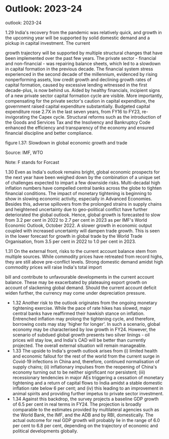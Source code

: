 # Outlook: 2023-24

outlook: 2023-24

1.29  India's recovery from the pandemic was relatively quick, and growth in the upcoming year will be supported by solid domestic demand and a pickup in capital investment. The current

growth trajectory will be supported by multiple structural changes that have been implemented over the past few years. The private sector - financial and non-financial - was repairing balance sheets,  which  led  to  a  slowdown  in  capital  formation  in  the  previous  decade. The  financial system stress experienced in the second decade of the millennium, evidenced by rising nonperforming assets, low credit growth and declining growth rates of capital formation, caused by excessive lending witnessed in the first decade-plus, is now behind us. Aided by healthy financials, incipient signs of a new private sector capital formation cycle are visible.  More importantly, compensating for the private sector's caution in capital expenditure, the government raised capital expenditure substantially. Budgeted capital expenditure rose 2.7X in the last seven years,  from  FY16  to  FY23,  re-invigorating  the  Capex  cycle.  Structural  reforms  such  as  the introduction of the Goods and Services Tax and the Insolvency and Bankruptcy Code enhanced the  efficiency  and  transparency  of  the  economy  and  ensured  financial  discipline  and  better compliance.

figure I.37: Slowdown in global economic growth and trade

<!-- image -->

Source: IMF, WTO

Note: F stands for Forcast

1.30  Even as India's outlook remains bright, global economic prospects for the next year have been weighed down by the combination of a unique set of challenges expected to impart a few downside risks. Multi-decadal high inflation numbers have compelled central banks across the globe to tighten financial conditions. The impact of monetary tightening is beginning to show in slowing economic activity, especially in Advanced Economies. Besides this, adverse spillovers from the prolonged strains in supply chains and heightened uncertainty due to geo-political conflict have further deteriorated the global outlook. Hence, global growth is forecasted to slow from  3.2  per  cent  in  2022  to  2.7  per  cent  in  2023  as  per  IMF's  World  Economic  Outlook, October 2022. A slower growth in economic output coupled with increased uncertainty will dampen trade growth. This is seen in the lower forecast for growth in global trade by the World Trade Organisation, from 3.5 per cent in 2022 to 1.0 per cent in 2023.

1.31  On the external front, risks to the current account balance stem from multiple sources. While  commodity  prices  have  retreated  from  record  highs,  they  are  still  above  pre-conflict levels. Strong domestic demand amidst high commodity prices will raise India's total import

bill and contribute to unfavourable developments in the current account balance. These may be exacerbated by plateauing export growth on account of slackening global demand. Should the current account deficit widen further, the currency may come under depreciation pressure.

- 1.32  Another risk to the outlook originates from the ongoing monetary tightening exercise. While the pace of rate hikes has slowed, major central banks have reaffirmed their hawkish stance on inflation. Entrenched inflation may prolong the tightening cycle, and therefore, borrowing costs may stay 'higher for longer'. In such a scenario, global economy may be characterised by low growth in FY24. However, the scenario of subdued global growth presents two silver linings - oil prices will stay low, and India's CAD will be better than currently projected. The overall external situation will remain manageable.
- 1.33  The upside to India's growth outlook arises from (i) limited health and economic fallout for the rest of the world from the current surge in Covid-19 infections in China and, therefore, continued  normalisation  of  supply  chains;  (ii)  inflationary  impulses  from  the  reopening  of China's economy turning out to be neither significant nor persistent; (iii)  recessionary tendencies in major AEs triggering a cessation of monetary tightening and a return of capital flows to India amidst a stable domestic inflation rate below 6 per cent; and (iv) this leading to an improvement in animal spirits and providing further impetus to private sector investment.
- 1.34  Against this backdrop, the survey projects a baseline GDP growth of 6.5 per cent in real terms in FY24. The projection is broadly comparable to the estimates provided by multilateral agencies such as the World Bank, the IMF, and the ADB and by RBI, domestically. The actual outcome for real GDP growth will probably lie in the range of 6.0 per cent to 6.8 per cent, depending on the trajectory of economic and political developments globally.
